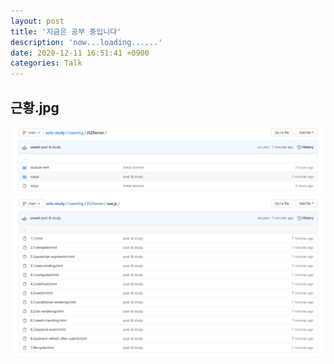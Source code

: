 ```yaml
---
layout: post
title: '지금은 공부 중입니다'
description: 'now...loading......'
date: 2020-12-11 16:51:41 +0900
categories: Talk
---
```

## 근황.jpg
![studying...1](/assets/imgs/post_21/st2.png "studying...")
![studying...2](/assets/imgs/post_21/st1.png "studying...")